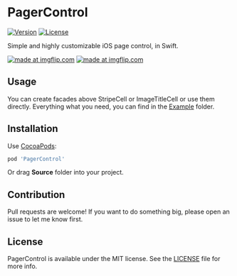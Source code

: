 # PagerControl

[![Version](https://img.shields.io/cocoapods/v/PagerControl.svg?style=flat)](http://cocoadocs.org/docsets/PagerControl/)
[![License](https://img.shields.io/cocoapods/l/PagerControl.svg?style=flat)](https://github.com/ElaWorkshop/PagerControl/blob/master/LICENSE)

Simple and highly customizable iOS page control, in Swift.

<a href="https://imgflip.com/gif/236w40"><img src="https://i.imgflip.com/236w40.gif" title="made at imgflip.com"/></a>
<a href="https://imgflip.com/gif/236wcu"><img src="https://i.imgflip.com/236wcu.gif" title="made at imgflip.com"/></a>

## Usage

You can create facades above StripeCell or ImageTitleCell or use them directly. Everything what you need, you can find in the [Example](https://github.com/Atimca/PagerControl/tree/master/Example/Example) folder.

## Installation

Use [CocoaPods](https://github.com/CocoaPods/CocoaPods):

```ruby
pod 'PagerControl'
```

Or drag **Source** folder into your project.

## Contribution

Pull requests are welcome! If you want to do something big, please open an issue to let me know first.

## License

PagerControl is available under the MIT license. See the [LICENSE](https://github.com/Atimca/PagerControl/blob/master/LICENSE) file for more info.
